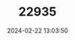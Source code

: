 ---
title: "22935"
category: "Vertigo angustior"
draft: false
date: 2024-02-22 13:03:50
languages:
  English: ["Narrow Mouthed Whorl Snail", "Narrow-mouthed Whorl Snail"]
---